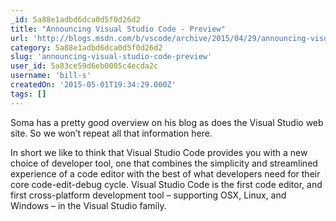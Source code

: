 ```yaml
---
_id: 5a88e1adbd6dca0d5f0d26d2
title: "Announcing Visual Studio Code - Preview"
url: 'http://blogs.msdn.com/b/vscode/archive/2015/04/29/announcing-visual-studio-code-preview.aspx'
category: 5a88e1adbd6dca0d5f0d26d2
slug: 'announcing-visual-studio-code-preview'
user_id: 5a83ce59d6eb0005c4ecda2c
username: 'bill-s'
createdOn: '2015-05-01T19:34:29.000Z'
tags: []
---
```


Soma has a pretty good overview on his blog as does the Visual Studio web site.  So we won’t repeat all that information here.

In short we like to think that Visual Studio Code provides you with a new choice of developer tool, one that combines the simplicity and streamlined experience of a code editor with the best of what developers need for their core code-edit-debug cycle. Visual Studio Code is the first code editor, and first cross-platform development tool – supporting OSX, Linux, and Windows – in the Visual Studio family.  
